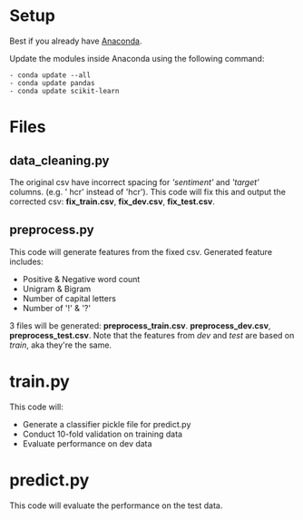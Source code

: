 # Setup
Best if you already have [Anaconda](https://store.continuum.io/cshop/anaconda/).

Update the modules inside Anaconda using the following command:
    
    - conda update --all
    - conda update pandas
    - conda update scikit-learn
    
# Files

## data_cleaning.py
The original csv have incorrect spacing for *'sentiment'* and *'target'* columns. (e.g. ' hcr' instead of 'hcr'). This code will fix this and output the corrected csv: **fix_train.csv**, **fix_dev.csv**, **fix_test.csv**.

## preprocess.py
This code will generate features from the fixed csv. Generated feature includes:
* Positive & Negative word count
* Unigram & Bigram
* Number of capital letters
* Number of '!' & '?'

3 files will be generated: **preprocess_train.csv**. **preprocess_dev.csv**, **preprocess_test.csv**. Note that the features from *dev* and *test* are based on *train*, aka they're the same.

# train.py
This code will:
* Generate a classifier pickle file for predict.py 
* Conduct 10-fold validation on training data
* Evaluate performance on dev data

# predict.py
This code will evaluate the performance on the test data.